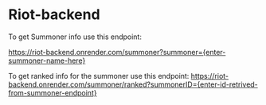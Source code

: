 # Riot-backend

To get Summoner info use this endpoint:

https://riot-backend.onrender.com/summoner?summoner={enter-summoner-name-here}

To get ranked info for the summoner use this endpoint:
https://riot-backend.onrender.com/summoner/ranked?summonerID={enter-id-retrived-from-summoner-endpoint}
